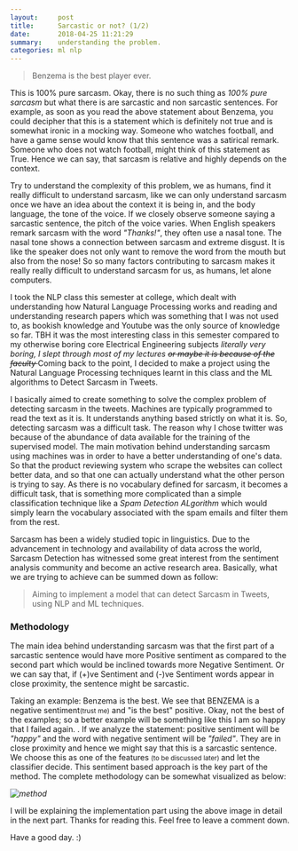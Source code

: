 ```yaml
---
layout:     post
title:      Sarcastic or not? (1/2)
date:       2018-04-25 11:21:29
summary:    understanding the problem.
categories: ml nlp
---
```


> Benzema is the best player ever.

This is 100% pure sarcasm. Okay, there is no such thing as _100% pure sarcasm_ but what there is are sarcastic and non sarcastic sentences.
For example, as soon as you read the above statement about Benzema, you could decipher that this is a statement which is definitely not true and is somewhat ironic in a mocking way. Someone who watches football, and have a game sense would know that this sentence was a satirical remark. Someone who does not watch football, might think of this statement as <span class = "red"> True. </span> Hence we can say, that sarcasm is relative and highly depends on the context.

Try to understand the complexity of this problem, we as humans, find it really difficult to understand sarcasm, like we can only understand sarcasm once we have an idea about the context it is being in, and the body language, the tone of the voice. If we closely observe someone saying a sarcastic sentence, the pitch of the voice varies. When English speakers remark sarcasm with the word  _"Thanks!"_, they often use a nasal tone. The nasal tone shows a connection between sarcasm and extreme disgust. It is like the speaker does not only want to remove the word from the mouth but also from the nose! So so many factors contributing to sarcasm makes it really really difficult to understand sarcasm for us, as humans, let alone computers.

I took the NLP class this semester at college, which dealt with understanding how Natural Language Processing works and reading and understanding research papers which was something that I was not used to, as bookish knowledge and Youtube was the only source of knowledge so far. TBH it was the most interesting class in this semester compared to my otherwise boring core Electrical Engineering subjects _literally very boring, I slept through most of my lectures <del> or maybe it is because of the faculty </del>_ Coming back to the point, I decided to make a project using the Natural Language Processing techniques learnt in this class and the ML algorithms to <span class="bg-dark-gray white" style="padding:2 px;"> Detect Sarcasm in Tweets. </span>

I basically aimed to create something to solve the complex problem of detecting sarcasm in the tweets. Machines are typically programmed to read the text as it is. It understands anything based strictly on what it is. So, detecting sarcasm was a difficult task. The reason why I chose twitter was because of the abundance of data available for the training of the supervised model. The main motivation behind understanding sarcasm using machines was in order to have a better understanding of one's data. So that the product reviewing system who scrape the websites can collect better data, and so that one can actually understand what the other person is trying to say. As there is no vocabulary defined for sarcasm, it becomes a difficult task, that is something more complicated than a simple classification technique like a _Spam Detection ALgorithm_ which would simply learn the vocabulary associated with the spam emails and filter them from the rest.

Sarcasm has been a widely studied topic in linguistics. Due to the advancement in technology and availability of data across the world, Sarcasm Detection has witnessed some great interest from the sentiment analysis community and become an active research area. Basically, what we are trying to achieve can be summed down as follow:
> Aiming to implement a model that can detect Sarcasm in Tweets, using NLP and ML techniques.

### Methodology

The main idea behind understanding sarcasm was that the first part of a sarcastic sentence would have more Positive sentiment as compared to the second part which would be inclined towards more Negative Sentiment. Or we can say that, if (+)ve Sentiment  and (-)ve Sentiment words appear in close proximity, the sentence might be sarcastic.

Taking an example: <span class="bg-dark-gray white" style="padding:2 px;"> Benzema is the best. </span> We see that BENZEMA is a negative sentiment<small>(trust me)</small> and "is the best" positive. Okay, not the best of the examples; so a better example will be something like this <span class="bg-dark-gray white" style="padding:2 px;"> I am so happy that I failed again. </span>. If we analyze the statement: positive sentiment will be _"happy"_ and the word with negative sentiment will be _"failed"_. They are in close proximity and hence we might say that this is a sarcastic sentence. We choose this as one of the features <small> (to be discussed later) </small> and let the classifier decide. This sentiment based approach is the key part of the method. The complete methodology can be somewhat visualized as below:

_![method](https://lh6.googleusercontent.com/jheFHMVksLKERQzFhzbsjXjzIujJe6lJkp4LQht-_VTRbeZLvGB30OoXMYVDUEDCyzTGmcLqGyJ6qFQFXNBg=w1920-h948-rw)_

I will be explaining the implementation part using the above image in detail in the next part. Thanks for reading this. Feel free to leave a comment down.

Have a good day. :)
